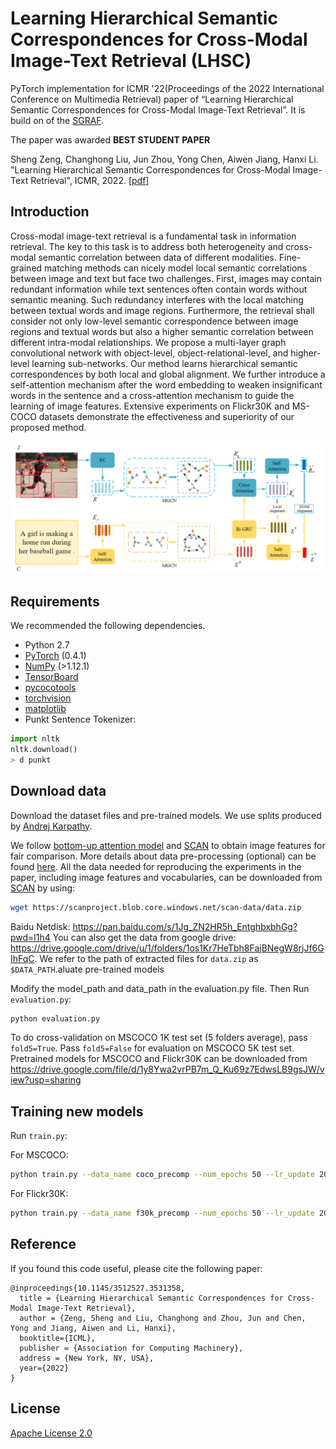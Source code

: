 # Learning Hierarchical Semantic Correspondences for Cross-Modal Image-Text Retrieval (LHSC)

PyTorch implementation for ICMR '22(Proceedings of the 2022 International Conference on Multimedia Retrieval) paper of  “Learning Hierarchical Semantic Correspondences for Cross-Modal Image-Text Retrieval”. It is build on of the [SGRAF](https://github.com/Paranioar/SGRAF).

The paper was awarded **BEST STUDENT PAPER**

Sheng Zeng, Changhong Liu, Jun Zhou, Yong Chen, Aiwen Jiang, Hanxi Li. "Learning Hierarchical Semantic Correspondences for Cross-Modal Image-Text Retrieval", ICMR, 2022. [[pdf](https://doi.org/10.1145/3512527.3531358)]

## Introduction

Cross-modal image-text retrieval is a fundamental task in information retrieval. The key to this task is to address both heterogeneity and cross-modal semantic correlation between data of different modalities. Fine-grained matching methods can nicely model local semantic correlations between image and text but face two challenges. First, images may contain redundant information while text sentences often contain words without semantic meaning. Such redundancy interferes with the local matching between textual words and image regions. Furthermore, the retrieval shall consider not only low-level semantic correspondence between image regions and textual words but also a higher semantic correlation between different intra-modal relationships. We propose a multi-layer graph convolutional network with object-level, object-relational-level, and higher-level learning sub-networks. Our method learns hierarchical semantic correspondences by both local and global alignment. We further introduce a self-attention mechanism after the word embedding to weaken insignificant words in the sentence and a cross-attention mechanism to guide the learning of image features. Extensive experiments on Flickr30K and MS-COCO datasets demonstrate the effectiveness and superiority of our proposed method.

<img src="fig/model.png" alt="image-20230621151504950" style="zoom:80%;" />

## Requirements

We recommended the following dependencies.

* Python 2.7
* [PyTorch](http://pytorch.org/) (0.4.1)
* [NumPy](http://www.numpy.org/) (>1.12.1)
* [TensorBoard](https://github.com/TeamHG-Memex/tensorboard_logger)
* [pycocotools](https://github.com/cocodataset/cocoapi)
* [torchvision]()
* [matplotlib]()
* Punkt Sentence Tokenizer:

```python
import nltk
nltk.download()
> d punkt
```

## Download data

Download the dataset files and pre-trained models. We use splits produced by [Andrej Karpathy](http://cs.stanford.edu/people/karpathy/deepimagesent/).

We follow [bottom-up attention model](https://github.com/peteanderson80/bottom-up-attention) and [SCAN](https://github.com/kuanghuei/SCAN) to obtain image features for fair comparison. More details about data pre-processing (optional) can be found [here](https://github.com/kuanghuei/SCAN/blob/master/README.md#data-pre-processing-optional). All the data needed for reproducing the experiments in the paper, including image features and vocabularies, can be downloaded from [SCAN](https://github.com/kuanghuei/SCAN) by using:

```bash
wget https://scanproject.blob.core.windows.net/scan-data/data.zip
```

Baidu Netdisk:
https://pan.baidu.com/s/1Jg_ZN2HR5h_EntghbxbhGg?pwd=l1h4
You can also get the data from google drive:
https://drive.google.com/drive/u/1/folders/1os1Kr7HeTbh8FajBNegW8rjJf6GIhFqC. We refer to the path of extracted files for `data.zip` as `$DATA_PATH`.aluate pre-trained models

Modify the model_path and data_path in the evaluation.py file. Then Run `evaluation.py`:

```bash
python evaluation.py
```

To do cross-validation on MSCOCO 1K test set (5 folders average), pass `fold5=True`. Pass `fold5=False` for evaluation on MSCOCO 5K test set. Pretrained models for MSCOCO and Flickr30K can be downloaded from https://drive.google.com/file/d/1y8Ywa2vrPB7m_Q_Ku69z7EdwsLB9gsJW/view?usp=sharing

## Training new models

Run `train.py`:

For MSCOCO:

```bash
python train.py --data_name coco_precomp --num_epochs 50 --lr_update 20
```

For Flickr30K:

```bash
python train.py --data_name f30k_precomp --num_epochs 50 --lr_update 20
```

## Reference

If you found this code useful, please cite the following paper:

    @inproceedings{10.1145/3512527.3531358,
      title = {Learning Hierarchical Semantic Correspondences for Cross-Modal Image-Text Retrieval},
      author = {Zeng, Sheng and Liu, Changhong and Zhou, Jun and Chen, Yong and Jiang, Aiwen and Li, Hanxi},
      booktitle={ICML},
      publisher = {Association for Computing Machinery},
      address = {New York, NY, USA},
      year={2022}
    }

## License

[Apache License 2.0](http://www.apache.org/licenses/LICENSE-2.0)
